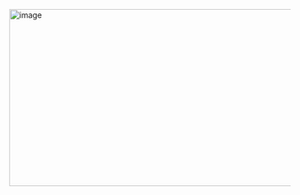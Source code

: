 <img width="827" height="318" alt="image" src="https://github.com/user-attachments/assets/24f428e9-a719-4c1a-9123-a506f83cafb4" />
